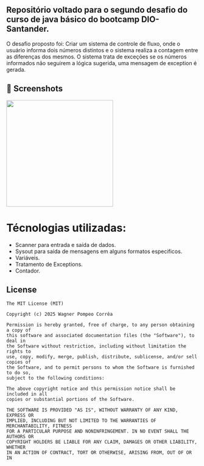## Repositório voltado para o segundo desafio do curso de java básico do bootcamp DIO-Santander.
O desafio proposto foi: Criar um sistema de controle de fluxo, onde o usuário informa dois números distintos e o sistema realiza a contagem entre as diferenças dos mesmos.
O sistema trata de exceções se os números informados não seguirem a lógica sugerida, uma mensagem de exception é gerada.


## :camera_flash: Screenshots
<!-- You can add more screenshots here if you like -->


<img src="https://github.com/user-attachments/assets/664b2f3b-defb-4a2a-b91f-08f4b8965c0c" width=280/>

# Técnologias utilizadas:
* Scanner para entrada e saída de dados.
* Sysout para saída de mensagens em alguns formatos especificos.
* Variáveis.
* Tratamento de Exceptions.
* Contador.


## License
```
The MIT License (MIT)

Copyright (c) 2025 Wagner Pompeo Corrêa

Permission is hereby granted, free of charge, to any person obtaining a copy of
this software and associated documentation files (the "Software"), to deal in
the Software without restriction, including without limitation the rights to
use, copy, modify, merge, publish, distribute, sublicense, and/or sell copies of
the Software, and to permit persons to whom the Software is furnished to do so,
subject to the following conditions:

The above copyright notice and this permission notice shall be included in all
copies or substantial portions of the Software.

THE SOFTWARE IS PROVIDED "AS IS", WITHOUT WARRANTY OF ANY KIND, EXPRESS OR
IMPLIED, INCLUDING BUT NOT LIMITED TO THE WARRANTIES OF MERCHANTABILITY, FITNESS
FOR A PARTICULAR PURPOSE AND NONINFRINGEMENT. IN NO EVENT SHALL THE AUTHORS OR
COPYRIGHT HOLDERS BE LIABLE FOR ANY CLAIM, DAMAGES OR OTHER LIABILITY, WHETHER
IN AN ACTION OF CONTRACT, TORT OR OTHERWISE, ARISING FROM, OUT OF OR IN


